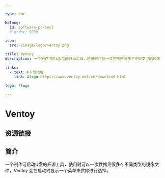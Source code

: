 ```yaml
---

type: doc

belong:
  id: software-pc-tool
  # order: 9999

icon:
  src: /image/logo/ventoy.png

title: Ventoy
description: 一个制作可启动U盘的开源工具，使用时可以一次性拷贝很多个不同类型的镜像文件，Ventoy 会在启动时显示一个菜单来供你进行选择。

links:
  - text: ⏬下载地址
    link: &togo https://www.ventoy.net/cn/download.html

togo: *togo

---
```


<ShowLogo />

# Ventoy

<ShowBreadcrumb />

## 资源链接

<ShowLinks />

## 简介

一个制作可启动U盘的开源工具，使用时可以一次性拷贝很多个不同类型的镜像文件，Ventoy 会在启动时显示一个菜单来供你进行选择。